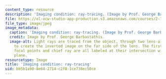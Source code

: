 ```yaml
---
content_type: resource
description: 'Imaging condition: ray-tracing. (Image by Prof. George Barbastathis.)'
file: https://ol-ocw-studio-app-production.s3.amazonaws.com/courses/2-71-optics-spring-2009/bb5b1a908e642714c2f81ce738ec50ce_2-71s09-th.jpg
file_type: image/jpeg
image_metadata:
  caption: 'Imaging condition: ray-tracing. (Image by Prof. George Barbastathis.)'
  credit: Image by Prof. George Barbastathis.
  image-alt: Light rays are traced from the object, through two lens-air interfaces,
    to create the inverted image on the far side of the lens. The first and second
    focal points and chief ray are all labeled at their intersection with the ground
    plane.
resourcetype: Image
title: 'Imaging condition: ray-tracing'
uid: bb5b1a90-8e64-2714-c2f8-1ce738ec50ce
---
```

